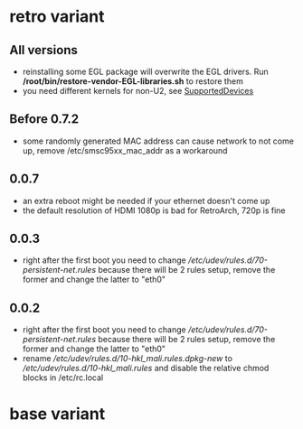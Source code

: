# retro variant #

## All versions ##
  * reinstalling some EGL package will overwrite the EGL drivers. Run **/root/bin/restore-vendor-EGL-libraries.sh** to restore them
  * you need different kernels for non-U2, see [SupportedDevices](SupportedDevices.md)

## Before 0.7.2 ##
  * some randomly generated MAC address can cause network to not come up, remove /etc/smsc95xx\_mac\_addr as a workaround

## 0.0.7 ##

  * an extra reboot might be needed if your ethernet doesn't come up
  * the default resolution of HDMI 1080p is bad for RetroArch, 720p is fine

## 0.0.3 ##

  * right after the first boot you need to change _/etc/udev/rules.d/70-persistent-net.rules_ because there will be 2 rules setup, remove the former and change the latter to "eth0"

## 0.0.2 ##

  * right after the first boot you need to change _/etc/udev/rules.d/70-persistent-net.rules_  because there will be 2 rules setup, remove the former and change the latter to "eth0"
  * rename _/etc/udev/rules.d/10-hkl\_mali.rules.dpkg-new_ to _/etc/udev/rules.d/10-hkl\_mali.rules_ and disable the relative chmod blocks in /etc/rc.local

# base variant #